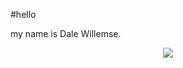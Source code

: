 #hello

my name is Dale Willemse.

<div align="center">
<img src="https://github-readme-stats.vercel.app/api?username=DaleWillemse&theme=apprentice&show_icons=false">
</div>
